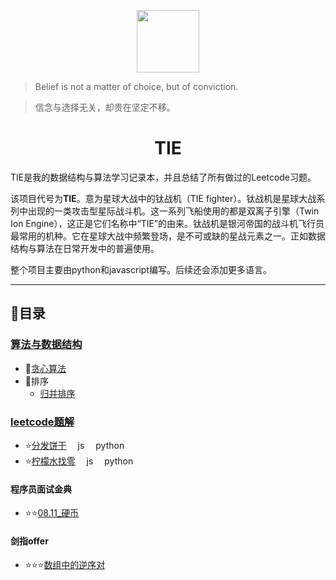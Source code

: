 
<p align="center"><img width="100px" src="https://img.apoollo.xyz/tie2.png"></p>



> Belief is not a matter of choice, but  of  conviction.

> 信念与选择无关，却贵在坚定不移。

<h1 align="center">TIE</h1>

TIE是我的数据结构与算法学习记录本，并且总结了所有做过的Leetcode习题。

该项目代号为**TIE**。意为星球大战中的钛战机（TIE fighter）。钛战机是星球大战系列中出现的一类攻击型星际战斗机。这一系列飞船使用的都是双离子引擎（Twin Ion Engine），这正是它们名称中“TIE”的由来。钛战机是银河帝国的战斗机飞行员最常用的机种。它在星球大战中频繁登场，是不可或缺的星战元素之一。正如数据结构与算法在日常开发中的普遍使用。

整个项目主要由python和javascript编写。后续还会添加更多语言。

------

## 📃目录

### [算法与数据结构](/algorithm/README.md)
* 🍕[贪心算法](/algorithm/Greedy.md)
* 🧮排序
  * [归并排序](/algorithm/MergeSort.md)

### [leetcode题解](/leetcode/README.md)
* ⭐[分发饼干](/leetcode/455_分发饼干.md) 　js　 python
* ⭐[柠檬水找零](/leetcode/860_柠檬水找零.md) 　js　 python 

#### 程序员面试金典

* ⭐⭐[08.11_硬币](leetcode/程序员面试金典/面试题08_11_硬币.md)

#### 剑指offer

* ⭐⭐⭐[数组中的逆序对](/leetcode/剑指offer/51_数组中的逆序对.md) 
